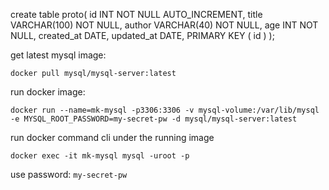 create table proto(
id INT NOT NULL AUTO_INCREMENT,
title VARCHAR(100) NOT NULL,
author VARCHAR(40) NOT NULL,
age INT NOT NULL,
created_at DATE,
updated_at DATE,
PRIMARY KEY ( id )
);

get latest mysql image:

```
docker pull mysql/mysql-server:latest
```

run docker image:

```
docker run --name=mk-mysql -p3306:3306 -v mysql-volume:/var/lib/mysql -e MYSQL_ROOT_PASSWORD=my-secret-pw -d mysql/mysql-server:latest
```

run docker command cli under the running image

```
docker exec -it mk-mysql mysql -uroot -p
```

use password: `my-secret-pw`
